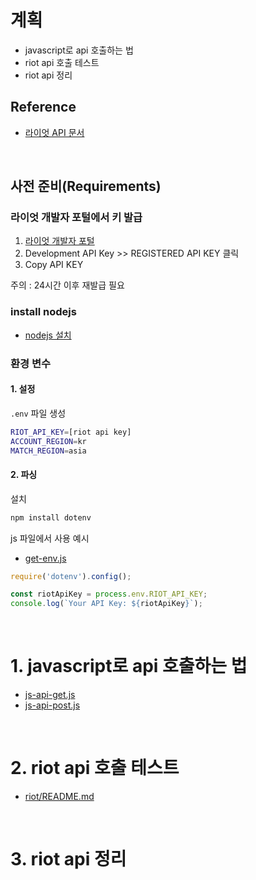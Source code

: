# 계획

- javascript로 api 호출하는 법  
- riot api 호출 테스트  
- riot api 정리  

## Reference

- [라이엇 API 문서](https://developer.riotgames.com/apis)

<br>

##  사전 준비(Requirements)

### 라이엇 개발자 포털에서 키 발급

1. [라이엇 개발자 포털](https://developer.riotgames.com/)  
2. Development API Key >> REGISTERED API KEY 클릭
3. Copy API KEY

주의 : 24시간 이후 재발급 필요

### install nodejs
- [nodejs 설치](https://nodejs.org/ko/download/)

### 환경 변수

#### 1. 설정

`.env` 파일 생성  

```bash
RIOT_API_KEY=[riot api key]
ACCOUNT_REGION=kr
MATCH_REGION=asia
```

#### 2. 파싱

설치

```bash
npm install dotenv
```

js 파일에서 사용 예시
- [get-env.js](./js/get-env.js)

```js
require('dotenv').config();

const riotApiKey = process.env.RIOT_API_KEY;
console.log(`Your API Key: ${riotApiKey}`);
```

<br>

# 1. javascript로 api 호출하는 법

- [js-api-get.js](./js/js-api-get.js)  
- [js-api-post.js](./js/js-api-post.js)  

<br>

# 2. riot api 호출 테스트

- [riot/README.md](./riot/README.md)

<br>





# 3. riot api 정리


